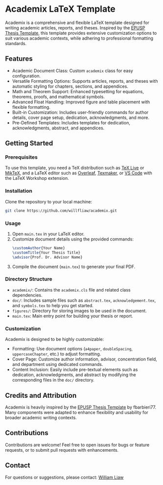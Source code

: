 # Academix LaTeX Template

Academix is a comprehensive and flexible LaTeX template designed for writing academic articles, reports, and theses. Inspired by the [EPUSP Thesis Template](https://github.com/fbarbieri77/EPUSP_thesis_template), this template provides extensive customization options to suit various academic contexts, while adhering to professional formatting standards.

## Features
- Academic Document Class: Custom `academix` class for easy configuration.
- Versatile Formatting Options: Supports articles, reports, and theses with automatic styling for chapters, sections, and appendices.
- Math and Theorem Support: Enhanced typesetting for equations, theorems, proofs, and mathematical symbols.
- Advanced Float Handling: Improved figure and table placement with flexible formatting.
- Built-in Customization: Includes user-friendly commands for author details, cover page setup, dedication, acknowledgments, and more.
- Pre-Defined Templates: Includes templates for dedication, acknowledgments, abstract, and appendices.

## Getting Started

### Prerequisites

To use this template, you need a TeX distribution such as [TeX Live](https://www.tug.org/texlive/) or [MikTeX](https://miktex.org/), and a LaTeX editor such as [Overleaf](https://www.overleaf.com/), [Texmaker](https://www.xm1math.net/texmaker/), or [VS Code](https://code.visualstudio.com/) with the LaTeX Workshop extension.

### Installation

Clone the repository to your local machine:
```bash
git clone https://github.com/willfliaw/academix.git
```

### Usage

1. Open `main.tex` in your LaTeX editor.
2. Customize document details using the provided commands:
   ```latex
   \customAuthor{Your Name}
   \customTitle{Your Thesis Title}
   \advisor{Prof. Dr. Advisor Name}
   ```
3. Compile the document (`main.tex`) to generate your final PDF.

### Directory Structure

- `academix/`: Contains the `academix.cls` file and related class dependencies.
- `doc/`: Includes sample files such as `abstract.tex`, `acknowledgement.tex`, and `symbols.tex` to help you get started.
- `figures/`: Directory for storing images to be used in the document.
- `main.tex`: Main entry point for building your thesis or report.

### Customization

Academix is designed to be highly customizable:
- Formatting: Use document options (`a4paper`, `doubleSpacing`, `uppercaseChapter`, etc.) to adjust formatting.
- Cover Page: Customize author information, advisor, concentration field, and department using dedicated commands.
- Content Inclusion: Easily include pre-textual elements such as dedication, acknowledgments, and abstract by modifying the corresponding files in the `doc/` directory.

## Credits and Attribution

Academix is heavily inspired by the [EPUSP Thesis Template](https://github.com/fbarbieri77/EPUSP_thesis_template) by fbarbieri77. Many components were adapted to enhance flexibility and usability for broader academic writing contexts.

## Contributions

Contributions are welcome! Feel free to open issues for bugs or feature requests, or to submit pull requests with enhancements.

## Contact

For questions or suggestions, please contact:
[William Liaw](mailto:willfliaw@gmail.com)
